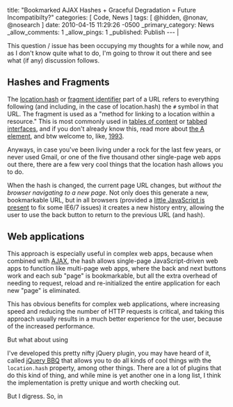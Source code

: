 title: "Bookmarked AJAX Hashes + Graceful Degradation = Future Incompatibilty?"
categories: [ Code, News ]
tags: [ @hidden, @nonav, @nosearch ]
date: 2010-04-15 11:29:26 -0500
_primary_category: News
_allow_comments: 1
_allow_pings: 1
_published: Publish
--- |

This question / issue has been occupying my thoughts for a while now, and as I don't know quite what to do, I'm going to throw it out there and see what (if any) discussion follows.

## Hashes and Fragments  ##

The [location.hash](https://developer.mozilla.org/en/DOM/window.location#Location_object) or [fragment identifier](http://www.w3.org/TR/html401/intro/intro.html#fragment-uri) part of a URL refers to everything following (and including, in the case of location.hash) the `#` symbol in that URL. The fragment is used as a "method for linking to a location within a resource." This is most commonly used in [tables of content](http://www.w3.org/TR/html401/index/elements.html) or [tabbed interfaces](http://www.filamentgroup.com/dwpe/), and if you don't already know this, read more about [the A element](http://www.w3.org/TR/html401/struct/links.html#adef-name-A), and btw welcome to, like, [1993](http://www.imdb.com/title/tt0105950/).

Anyways, in case you've been living under a rock for the last few years, or never used Gmail, or one of the five thousand other single-page web apps out there, there are a few very cool things that the location hash allows you to do.

When the hash is changed, the current page URL changes, but _without the browser navigating to a new page_. Not only does this generate a new, bookmarkable URL, but in all browsers (provided a [little JavaScript is present](http://benalman.com/projects/jquery-hashchange-plugin/) to fix some IE6/7 issues) it creates a new history entry, allowing the user to use the back button to return to the previous URL (and hash).

## Web applications ##

This approach is especially useful in complex web apps, because when combined with [AJAX](http://www.adaptivepath.com/ideas/essays/archives/000385.php), the hash allows single-page JavaScript-driven web apps to function like multi-page web apps, where the back and next buttons work and each sub "page" is bookmarkable, but all the extra overhead of needing to request, reload and re-initialized the entire application for each new "page" is eliminated.

This has obvious benefits for complex web applications, where increasing speed and reducing the number of HTTP requests is critical, and taking this approach usually results in a much better experience for the user, because of the increased performance.



But what about using 




I've developed this pretty nifty jQuery plugin, you may have heard of it, called [jQuery BBQ](http://benalman.com/projects/jquery-bbq-plugin/) that allows you to do all kinds of cool things with the `location.hash` property, among other things. There are a lot of plugins that do this kind of thing, and while mine is yet another one in a long list, I think the implementation is pretty unique and worth checking out.

But I digress. So, in
